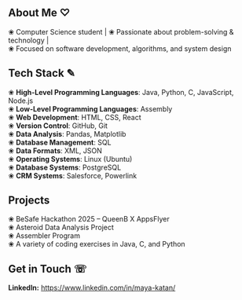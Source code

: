## About Me ♡
❀ Computer Science student | ❀ Passionate about problem-solving & technology |  
❀ Focused on software development, algorithms, and system design  

## Tech Stack ✎
❀ **High-Level Programming Languages**: Java, Python, C, JavaScript, Node.js  
❀ **Low-Level Programming Languages**: Assembly  
❀ **Web Development**: HTML, CSS, React  
❀ **Version Control**: GitHub, Git  
❀ **Data Analysis**: Pandas, Matplotlib  
❀ **Database Management**: SQL  
❀ **Data Formats**: XML, JSON  
❀ **Operating Systems**: Linux (Ubuntu)  
❀ **Database Systems**: PostgreSQL  
❀ **CRM Systems**: Salesforce, Powerlink

## Projects  
❀ BeSafe Hackathon 2025 – QueenB X AppsFlyer  
❀ Asteroid Data Analysis Project  
❀ Assembler Program  
❀ A variety of coding exercises in Java, C, and Python

## Get in Touch ☏
**LinkedIn:** https://www.linkedin.com/in/maya-katan/ 
